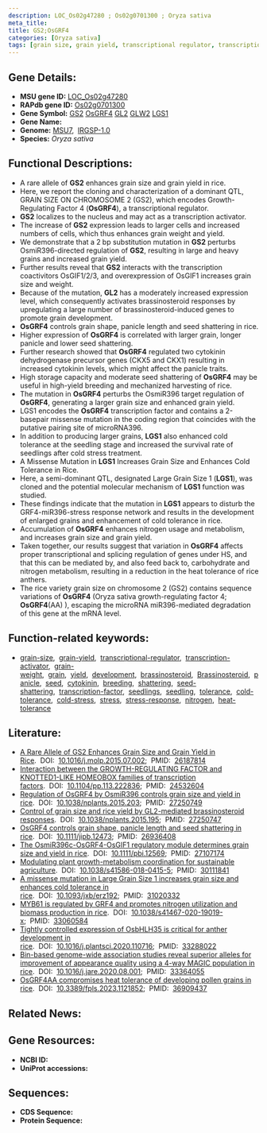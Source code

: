 ```yaml
---
description: LOC_Os02g47280 ; Os02g0701300 ; Oryza sativa
meta_title:
title: GS2;OsGRF4
categories: [Oryza sativa]
tags: [grain size, grain yield, transcriptional regulator, transcription activator, grain weight, grain, yield, development, brassinosteroid, Brassinosteroid, panicle, seed, cytokinin, breeding, shattering, seed shattering, transcription factor, seedlings, seedling, tolerance, cold tolerance, cold stress, stress, stress response, nitrogen, heat tolerance]
---
```


## Gene Details:
- **MSU gene ID:** [LOC_Os02g47280](http://rice.uga.edu/cgi-bin/ORF_infopage.cgi?orf=LOC_Os02g47280)  
- **RAPdb gene ID:** [Os02g0701300](https://rapdb.dna.affrc.go.jp/locus/?name=Os02g0701300)  
- **Gene Symbol:** <u>GS2</u>&nbsp;<u>OsGRF4</u>&nbsp;<u>GL2</u>&nbsp;<u>GLW2</u>&nbsp;<u>LGS1</u>
- **Gene Name:**
- **Genome:**  [MSU7](http://rice.uga.edu/),&nbsp;&nbsp;[IRGSP-1.0](https://rapdb.dna.affrc.go.jp/download/irgsp1.html)
- **Species:** *Oryza sativa*

## Functional Descriptions:
   - A rare allele of **GS2** enhances grain size and grain yield in rice.
   - Here, we report the cloning and characterization of a dominant QTL, GRAIN SIZE ON CHROMOSOME 2 (GS2), which encodes Growth-Regulating Factor 4 (**OsGRF4**), a transcriptional regulator.
   - **GS2** localizes to the nucleus and may act as a transcription activator.
   - The increase of **GS2** expression leads to larger cells and increased numbers of cells, which thus enhances grain weight and yield.
   - We demonstrate that a 2 bp substitution mutation in **GS2** perturbs OsmiR396-directed regulation of **GS2**, resulting in large and heavy grains and increased grain yield.
   - Further results reveal that **GS2** interacts with the transcription coactivitors OsGIF1/2/3, and overexpression of OsGIF1 increases grain size and weight.
   - Because of the mutation, **GL2** has a moderately increased expression level, which consequently activates brassinosteroid responses by upregulating a large number of brassinosteroid-induced genes to promote grain development.
   - **OsGRF4** controls grain shape, panicle length and seed shattering in rice.
   - Higher expression of **OsGRF4** is correlated with larger grain, longer panicle and lower seed shattering.
   - Further research showed that **OsGRF4** regulated two cytokinin dehydrogenase precursor genes (CKX5 and CKX1) resulting in increased cytokinin levels, which might affect the panicle traits.
   - High storage capacity and moderate seed shattering of **OsGRF4** may be useful in high-yield breeding and mechanized harvesting of rice.
   - The mutation in **OsGRF4** perturbs the OsmiR396 target regulation of **OsGRF4**, generating a larger grain size and enhanced grain yield.
   - LGS1 encodes the **OsGRF4** transcription factor and contains a 2-basepair missense mutation in the coding region that coincides with the putative pairing site of microRNA396.
   - In addition to producing larger grains, **LGS1** also enhanced cold tolerance at the seedling stage and increased the survival rate of seedlings after cold stress treatment.
   - A Missense Mutation in **LGS1** Increases Grain Size and Enhances Cold Tolerance in Rice.
   - Here, a semi-dominant QTL, designated Large Grain Size 1 (**LGS1**), was cloned and the potential molecular mechanism of **LGS1** function was studied.
   - These findings indicate that the mutation in **LGS1** appears to disturb the GRF4-miR396-stress response network and results in the development of enlarged grains and enhancement of cold tolerance in rice.
   - Accumulation of **OsGRF4** enhances nitrogen usage and metabolism, and increases grain size and grain yield.
   - Taken together, our results suggest that variation in **OsGRF4** affects proper transcriptional and splicing regulation of genes under HS, and that this can be mediated by, and also feed back to, carbohydrate and nitrogen metabolism, resulting in a reduction in the heat tolerance of rice anthers.
   - The rice variety grain size on chromosome 2 (GS2) contains sequence variations of **OsGRF4** (Oryza sativa growth-regulating factor 4; **OsGRF4**(AA) ), escaping the microRNA miR396-mediated degradation of this gene at the mRNA level.

## Function-related keywords:
   - [grain-size](/tags/grain-size/),&nbsp;&nbsp;[grain-yield](/tags/grain-yield/),&nbsp;&nbsp;[transcriptional-regulator](/tags/transcriptional-regulator/),&nbsp;&nbsp;[transcription-activator](/tags/transcription-activator/),&nbsp;&nbsp;[grain-weight](/tags/grain-weight/),&nbsp;&nbsp;[grain](/tags/grain/),&nbsp;&nbsp;[yield](/tags/yield/),&nbsp;&nbsp;[development](/tags/development/),&nbsp;&nbsp;[brassinosteroid](/tags/brassinosteroid/),&nbsp;&nbsp;[Brassinosteroid](/tags/Brassinosteroid/),&nbsp;&nbsp;[panicle](/tags/panicle/),&nbsp;&nbsp;[seed](/tags/seed/),&nbsp;&nbsp;[cytokinin](/tags/cytokinin/),&nbsp;&nbsp;[breeding](/tags/breeding/),&nbsp;&nbsp;[shattering](/tags/shattering/),&nbsp;&nbsp;[seed-shattering](/tags/seed-shattering/),&nbsp;&nbsp;[transcription-factor](/tags/transcription-factor/),&nbsp;&nbsp;[seedlings](/tags/seedlings/),&nbsp;&nbsp;[seedling](/tags/seedling/),&nbsp;&nbsp;[tolerance](/tags/tolerance/),&nbsp;&nbsp;[cold-tolerance](/tags/cold-tolerance/),&nbsp;&nbsp;[cold-stress](/tags/cold-stress/),&nbsp;&nbsp;[stress](/tags/stress/),&nbsp;&nbsp;[stress-response](/tags/stress-response/),&nbsp;&nbsp;[nitrogen](/tags/nitrogen/),&nbsp;&nbsp;[heat-tolerance](/tags/heat-tolerance/)

## Literature:
   - [A Rare Allele of GS2 Enhances Grain Size and Grain Yield in Rice](https://www.doi.org/10.1016/j.molp.2015.07.002).&nbsp;&nbsp;DOI:&nbsp;&nbsp;[10.1016/j.molp.2015.07.002](https://www.doi.org/10.1016/j.molp.2015.07.002);&nbsp;&nbsp;PMID:&nbsp;&nbsp;[26187814](https://pubmed.ncbi.nlm.nih.gov/26187814/)
   - [Interaction between the GROWTH-REGULATING FACTOR and KNOTTED1-LIKE HOMEOBOX families of transcription factors](https://www.doi.org/10.1104/pp.113.222836).&nbsp;&nbsp;DOI:&nbsp;&nbsp;[10.1104/pp.113.222836](https://www.doi.org/10.1104/pp.113.222836);&nbsp;&nbsp;PMID:&nbsp;&nbsp;[24532604](https://pubmed.ncbi.nlm.nih.gov/24532604/)
   - [Regulation of OsGRF4 by OsmiR396 controls grain size and yield in rice](https://www.doi.org/10.1038/nplants.2015.203).&nbsp;&nbsp;DOI:&nbsp;&nbsp;[10.1038/nplants.2015.203](https://www.doi.org/10.1038/nplants.2015.203);&nbsp;&nbsp;PMID:&nbsp;&nbsp;[27250749](https://pubmed.ncbi.nlm.nih.gov/27250749/)
   - [Control of grain size and rice yield by GL2-mediated brassinosteroid responses](https://www.doi.org/10.1038/nplants.2015.195).&nbsp;&nbsp;DOI:&nbsp;&nbsp;[10.1038/nplants.2015.195](https://www.doi.org/10.1038/nplants.2015.195);&nbsp;&nbsp;PMID:&nbsp;&nbsp;[27250747](https://pubmed.ncbi.nlm.nih.gov/27250747/)
   - [OsGRF4 controls grain shape, panicle length and seed shattering in rice](https://www.doi.org/10.1111/jipb.12473).&nbsp;&nbsp;DOI:&nbsp;&nbsp;[10.1111/jipb.12473](https://www.doi.org/10.1111/jipb.12473);&nbsp;&nbsp;PMID:&nbsp;&nbsp;[26936408](https://pubmed.ncbi.nlm.nih.gov/26936408/)
   - [The OsmiR396c-OsGRF4-OsGIF1 regulatory module determines grain size and yield in rice](https://www.doi.org/10.1111/pbi.12569).&nbsp;&nbsp;DOI:&nbsp;&nbsp;[10.1111/pbi.12569](https://www.doi.org/10.1111/pbi.12569);&nbsp;&nbsp;PMID:&nbsp;&nbsp;[27107174](https://pubmed.ncbi.nlm.nih.gov/27107174/)
   - [Modulating plant growth-metabolism coordination for sustainable agriculture](https://www.doi.org/10.1038/s41586-018-0415-5).&nbsp;&nbsp;DOI:&nbsp;&nbsp;[10.1038/s41586-018-0415-5](https://www.doi.org/10.1038/s41586-018-0415-5);&nbsp;&nbsp;PMID:&nbsp;&nbsp;[30111841](https://pubmed.ncbi.nlm.nih.gov/30111841/)
   - [A missense mutation in Large Grain Size 1 increases grain size and enhances cold tolerance in rice](https://www.doi.org/10.1093/jxb/erz192).&nbsp;&nbsp;DOI:&nbsp;&nbsp;[10.1093/jxb/erz192](https://www.doi.org/10.1093/jxb/erz192);&nbsp;&nbsp;PMID:&nbsp;&nbsp;[31020332](https://pubmed.ncbi.nlm.nih.gov/31020332/)
   - [MYB61 is regulated by GRF4 and promotes nitrogen utilization and biomass production in rice](https://www.doi.org/10.1038/s41467-020-19019-x).&nbsp;&nbsp;DOI:&nbsp;&nbsp;[10.1038/s41467-020-19019-x](https://www.doi.org/10.1038/s41467-020-19019-x);&nbsp;&nbsp;PMID:&nbsp;&nbsp;[33060584](https://pubmed.ncbi.nlm.nih.gov/33060584/)
   - [Tightly controlled expression of OsbHLH35 is critical for anther development in rice](https://www.doi.org/10.1016/j.plantsci.2020.110716).&nbsp;&nbsp;DOI:&nbsp;&nbsp;[10.1016/j.plantsci.2020.110716](https://www.doi.org/10.1016/j.plantsci.2020.110716);&nbsp;&nbsp;PMID:&nbsp;&nbsp;[33288022](https://pubmed.ncbi.nlm.nih.gov/33288022/)
   - [Bin-based genome-wide association studies reveal superior alleles for improvement of appearance quality using a 4-way MAGIC population in rice](https://www.doi.org/10.1016/j.jare.2020.08.001).&nbsp;&nbsp;DOI:&nbsp;&nbsp;[10.1016/j.jare.2020.08.001](https://www.doi.org/10.1016/j.jare.2020.08.001);&nbsp;&nbsp;PMID:&nbsp;&nbsp;[33364055](https://pubmed.ncbi.nlm.nih.gov/33364055/)
   - [OsGRF4AA compromises heat tolerance of developing pollen grains in rice](https://www.doi.org/10.3389/fpls.2023.1121852).&nbsp;&nbsp;DOI:&nbsp;&nbsp;[10.3389/fpls.2023.1121852](https://www.doi.org/10.3389/fpls.2023.1121852);&nbsp;&nbsp;PMID:&nbsp;&nbsp;[36909437](https://pubmed.ncbi.nlm.nih.gov/36909437/)

## Related News:

## Gene Resources:
- **NCBI ID:**  []()
- **UniProt accessions:** [](https://www.uniprot.org/uniprotkb//entry)

## Sequences:
- **CDS Sequence:**
- **Protein Sequence:**
